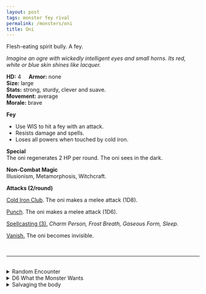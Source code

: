 ```yaml
---
layout: post
tags: monster fey rival
permalink: /monsters/oni
title: Oni
---
```


Flesh-eating spirit bully. A fey.

*Imagine an ogre with wickedly intelligent eyes and small horns. Its red, white or blue skin shines like lacquer.*

**HD:** 4  &nbsp; &nbsp;  **Armor:** none <br>
**Size:** large <br>
**Stats:** strong, sturdy, clever and suave. <br>
**Movement:** average <br>
**Morale:** brave <br>

**Fey**
- Use WIS to hit a fey with an attack.
- Resists damage and spells.
- Loses all powers when touched by cold iron.

**Special** <br>
The oni regenerates 2 HP per round.
The oni sees in the dark.

**Non-Combat Magic** <br>
Illusionism, Metamorphosis, Witchcraft.

**Attacks (2/round)**

<ins>Cold Iron Club</ins>. The oni makes a melee attack (1D8).

<ins>Punch</ins>. The oni makes a melee attack (1D6).

<ins>Spellcasting (3).</ins> *Charm Person, Frost Breath, Gaseous Form, Sleep.*

<ins>Vanish.</ins> The oni becomes invisible.

<br>

---

<br> 

<details markdown="1">
<summary>Random Encounter</summary>

1. **Monster:** 1 oni.
1. **Lair:** Huge bell in a shrine made of lacquered bones.<br>	&nbsp; OR <br>	**Omen:** Cocky cackle.
1. **Spoor:** A parent in panick: "My baby's disappeared!"
1. **Tracks:** Ogre foot tracks.
1. **Trace:** A grinning mask made of lacquered wood.
1. **Trace:** Children have been disapearing.
</details>

<details markdown="1">
<summary>D6 What the Monster Wants </summary>

1. Kidnap local children.
1. Corrupt the local church.
1. Rule the area, but incognito.
1. Take over the area from another fey.
1. Steal from a local petty god.
1. Train prospective heroes in martial arts.

</details>

<details markdown="1">
<summary>Salvaging the body</summary>
  
You find a large and heavy cold iron club, a lacquered wood mask of the oni's face, and 1D4 trinkets from previous victims:

1. A pious monk.
2. An innocent shepherd.
3. A lost children.
4. A warrior.
5. A fey.
6. A beast.

Wearing the mask gives the wicked inspiration to create a spell with the word *ogre*.

</details>
